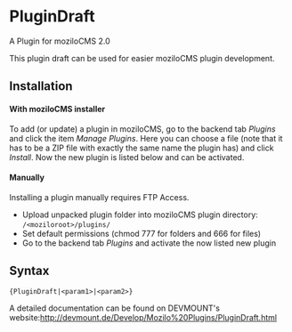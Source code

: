 PluginDraft
===========

A Plugin for moziloCMS 2.0

This plugin draft can be used for easier moziloCMS plugin development.

## Installation
#### With moziloCMS installer
To add (or update) a plugin in moziloCMS, go to the backend tab *Plugins* and click the item *Manage Plugins*. Here you can choose a file (note that it has to be a ZIP file with exactly the same name the plugin has) and click *Install*. Now the new plugin is listed below and can be activated.

#### Manually
Installing a plugin manually requires FTP Access. 
- Upload unpacked plugin folder into moziloCMS plugin directory: ```/<moziloroot>/plugins/```
- Set default permissions (chmod 777 for folders and 666 for files)
- Go to the backend tab *Plugins* and activate the now listed new plugin

## Syntax
```{PluginDraft|<param1>|<param2>}```

A detailed documentation can be found on DEVMOUNT's website:http://devmount.de/Develop/Mozilo%20Plugins/PluginDraft.html

